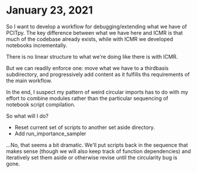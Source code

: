 # January 23, 2021
So I want to develop a workflow for debugging/extending what we have of PCITpy. The key difference between what we have here and ICMR is that much of the codebase already exists, while with ICMR we developed notebooks incrementally.

There is no linear structure to what we're doing like there is with ICMR.

But we can readily enforce one: move what we have to a thirdbasis subdirectory, and progressively add content as it fulfills ths requirements of the main workflow.

In the end, I suspect my pattern of weird circular imports has to do with my effort to combine modules rather than the particular sequencing of notebook script compilation. 

So what will I do?
- Reset current set of scripts to another set aside directory.
- Add run_importance_sampler

...No, that seems a bit dramatic. We'll put scripts back in the sequence that makes sense (though we will also keep track of function dependencies) and iteratively set them aside or otherwise revise until the circularity bug is gone.

